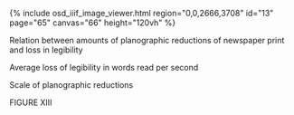 {% include osd_iiif_image_viewer.html region="0,0,2666,3708" id="13" page="65" canvas="66" height="120vh" %}

Relation between amounts of planographic reductions 
of newspaper print and loss in legibility 

Average loss of legibility in words read per second 

Scale of planographic reductions 

FIGURE XIII

